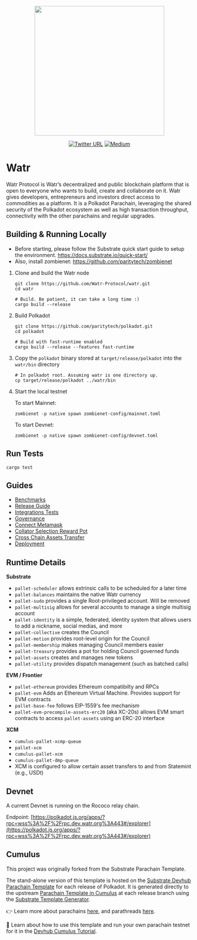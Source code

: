 <p align="center">
	<a href="https://www.watr.org/">
		<img src="https://user-images.githubusercontent.com/23270067/213279777-545afe00-7353-47d8-a6f1-657490e39665.svg" width="350"/>
	</a>
</p>

<div align="center">

[![Twitter URL](https://img.shields.io/twitter/url?style=social&url=https%3A%2F%2Ftwitter.com%WatrProtocol)](https://twitter.com/WatrProtocol)
[![Medium](https://img.shields.io/badge/Medium-gray?logo=medium)](https://medium.com/watr-protocol)

</div>

# Watr
Watr Protocol is Watr’s decentralized and public blockchain platform that is open to everyone who wants to build, create and collaborate on it. Watr gives developers, entrepreneurs and investors direct access to commodities as a platform.
It is a Polkadot Parachain, leveraging the shared security of the Polkadot ecosystem as well as high transaction throughput, connectivity with the other parachains and regular upgrades.

## Building & Running Locally

- Before starting, please follow the Substrate quick start guide to setup the environment. https://docs.substrate.io/quick-start/
- Also, install zombienet: https://github.com/paritytech/zombienet

1. Clone and build the Watr node
	```shell
	git clone https://github.com/Watr-Protocol/watr.git
	cd watr

	# Build. Be patient, it can take a long time :)
	cargo build --release
	```

2. Build Polkadot
	```shell
	git clone https://github.com/paritytech/polkadot.git
	cd polkadot

	# Build with fast-runtime enabled
	cargo build --release --features fast-runtime
	```

3. Copy the `polkadot` binary stored at `target/release/polkadot` into the `watr/bin` directory

	```shell
	# In polkadot root. Assuming watr is one directory up.
	cp target/release/polkadot ../watr/bin
	```

4. Start the local testnet

	To start Mainnet:
	```shell
	zombienet -p native spawn zombienet-config/mainnet.toml
	```

	To start Devnet:
	```shell
	zombienet -p native spawn zombienet-config/devnet.toml
	```

## Run Tests
```shell
cargo test
```

## Guides
- [Benchmarks](docs/benchmarks.md)
- [Release Guide](docs/watr-release-guide.md)
- [Integrations Tests](docs/integration-tests.md)
- [Governance](docs/governance/watr-governance-guide.md)
- [Connect Metamask](docs/connecting-metamask/connecting-metamask.md)
- [Collator Selection Reward Pot](docs/collator-selection-pot.md)
- [Cross Chain Assets Transfer](docs/cross-chain-assets-transfer/cross-chain-assets-transfer.md)
- [Deployment](docs/deployment.md)
## Runtime Details
**Substrate**
- `pallet-scheduler` allows extrinsic calls to be scheduled for a later time
- `pallet-balances` maintains the native Watr currency
- `pallet-sudo` provides a single Root-privileged account. Will be removed
- `pallet-multisig` allows for several accounts to manage a single multisig account
- `pallet-identity` is a simple, federated, identity system that allows users to add a nickname, social medias, and more
- `pallet-collective` creates the Council
- `pallet-motion` provides root-level origin for the Council
- `pallet-membership` makes managing Council members easier
- `pallet-treasury` provides a pot for holding Council governed funds
- `pallet-assets` creates and manages new tokens
- `pallet-utility` provides dispatch management (such as batched calls)

**EVM / Frontier**
- `pallet-ethereum` provides Ethereum compatibilty and RPCs
- `pallet-evm` Adds an Ethereum Virtual Machine. Provides support for EVM contracts
- `pallet-base-fee` follows EIP-1559's fee mechanism
- `pallet-evm-precompile-assets-erc20` (aka XC-20s) allows EVM smart contracts to access `pallet-assets` using an ERC-20 interface

**XCM**
- `cumulus-pallet-xcmp-queue`
- `pallet-xcm`
- `cumulus-pallet-xcm`
- `cumulus-pallet-dmp-queue`
- XCM is configured to allow certain asset transfers to and from Statemint (e.g., USDt)

## Devnet
A current Devnet is running on the Rococo relay chain.

Endpoint: [https://polkadot.js.org/apps/?rpc=wss%3A%2F%2Frpc.dev.watr.org%3A443#/explorer](https://polkadot.js.org/apps/?rpc=wss%3A%2F%2Frpc.dev.watr.org%3A443#/explorer)

## Cumulus
This project was originally forked from the Substrate Parachain Template.

The stand-alone version of this template is hosted on the
[Substrate Devhub Parachain Template](https://github.com/substrate-developer-hub/substrate-parachain-template/)
for each release of Polkadot. It is generated directly to the upstream
[Parachain Template in Cumulus](https://github.com/paritytech/cumulus/tree/master/parachain-template)
at each release branch using the
[Substrate Template Generator](https://github.com/paritytech/substrate-template-generator/).

👉 Learn more about parachains [here](https://wiki.polkadot.network/docs/learn-parachains), and
parathreads [here](https://wiki.polkadot.network/docs/learn-parathreads).


🧙 Learn about how to use this template and run your own parachain testnet for it in the
[Devhub Cumulus Tutorial](https://docs.substrate.io/tutorials/v3/cumulus/start-relay/).
